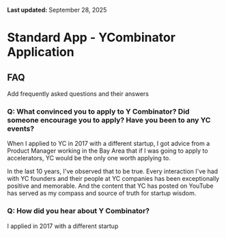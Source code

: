 **Last updated:** September 28, 2025


# Standard App - YCombinator Application

## FAQ

Add frequently asked questions and their answers

### Q: What convinced you to apply to Y Combinator? Did someone encourage you to apply? Have you been to any YC events?

When I applied to YC in 2017 with a different startup, I got advice from a Product Manager working in the Bay Area that if I was going to apply to accelerators, YC would be the only one worth applying to. 

In the last 10 years, I've observed that to be true. Every interaction I've had with YC founders and their people at YC companies has been exceptionally positive and memorable. And the content that YC has posted on YouTube has served as my compass and source of truth for startup wisdom. 

### Q: How did you hear about Y Combinator?

I applied in 2017 with a different startup

